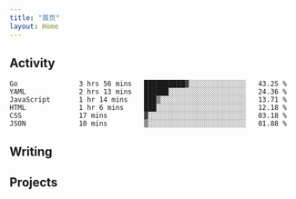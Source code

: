 ```yaml
---
title: "首页"
layout: Home
---
```


## Activity
<!--START_SECTION:waka-->

```text
Go               3 hrs 56 mins   ██████████▓░░░░░░░░░░░░░░   43.25 %
YAML             2 hrs 13 mins   ██████░░░░░░░░░░░░░░░░░░░   24.36 %
JavaScript       1 hr 14 mins    ███▒░░░░░░░░░░░░░░░░░░░░░   13.71 %
HTML             1 hr 6 mins     ███░░░░░░░░░░░░░░░░░░░░░░   12.18 %
CSS              17 mins         ▓░░░░░░░░░░░░░░░░░░░░░░░░   03.18 %
JSON             10 mins         ▒░░░░░░░░░░░░░░░░░░░░░░░░   01.88 %
```

<!--END_SECTION:waka-->

## Writing
<PindedPosts />

## Projects
<Projects />
